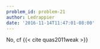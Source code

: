 ```yaml
---
problem_id: problem-21
author: Ledrappier
date: '2016-11-14T11:47:01-08:00'
---
```

No, cf {{< cite quas2011weak >}}

